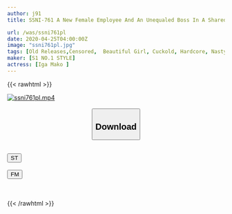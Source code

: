 ```yaml
---
author: j91
title: SSNI-761 A New Female Employee And An Unequaled Boss In A Shared Dormitory Hotel On A Business Trip. One Night Ima Mako Done In Affair Sex From Morning Till Night

url: /was/ssni761pl
date: 2020-04-25T04:00:00Z
image: "ssni761pl.jpg"
tags: [Old Releases,Censored,  Beautiful Girl, Cuckold, Hardcore, Nasty, OL, Risky Mosaic, Solowork]
maker: [S1 NO.1 STYLE]
actress: [Iga Mako ]
---
```



{{< rawhtml >}}

<div class="video" data-videoid="qD1Agj9XzQhzmRP">
    <a href="javascript:;">
        <img src="/was/ssni761pl/ssni761pl.jpg" width="WIDTH" height="HEIGHT" alt="ssni761pl.mp4" loading="lazy">
    </a>
</div>

<script type="text/javascript" src="https://j91.asia/asset/on-demand-st.js"></script>

<br>
  <link rel="stylesheet" href="https://j91.asia/asset/bs5.css">
  
  <center>
  <button class="btn btn-primary" type="button" data-bs-toggle="collapse" data-bs-target=".multi-collapse" aria-expanded="false" aria-controls="multiCollapseExample1 multiCollapseExample2"><h2>Download</h2></button></center>
</p>
<div class="row">
  <div class="col">
    <div class="collapse multi-collapse" id="multiCollapseExample1">
      <div class="card card-body">
	      	      <br>
<div class="buttons">  
<a href="https://streamtape.to/v/qD1Agj9XzQhzmRP" target="_blank"><button class="btn-hover color-3"><i class="fa fa-download"></i> ST</button></a></div>
    </div>
  </div>
</div>
  <div class="col">
    <div class="collapse multi-collapse" id="multiCollapseExample2">
      <div class="card card-body">
	      <br>
<div class="buttons">
    <a href="https://filemoon.sx/d/lh6mr52x0o4u" target="_blank"><button class="btn-hover color-8"><i class="fa fa-download"></i> FM</button></a></div>
<br><br>
      </div>
    </div>
  </div>
</div>

{{< /rawhtml >}}